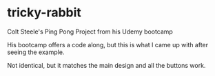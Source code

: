 # tricky-rabbit
Colt Steele's Ping Pong Project from his Udemy bootcamp

His bootcamp offers a code along, but this is what I came up with after seeing the example. 

Not identical, but it matches the main design and all the buttons work. 




